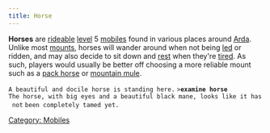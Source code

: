 ```yaml
---
title: Horse
---
```


**Horses** are [rideable](ride "wikilink") [level](level "wikilink") 5
[mobiles](mobile "wikilink") found in various places around
[Arda](Arda "wikilink"). Unlike most [mounts](mount "wikilink"), horses
will wander around when not being [led](lead "wikilink") or ridden, and
may also decide to sit down and [rest](rest "wikilink") when they're
[tired](movement_points "wikilink"). As such, players would usually be
better off choosing a more reliable mount such as a [pack
horse](pack_horse "wikilink") or [mountain
mule](mountain_mule "wikilink").

`A beautiful and docile horse is standing here.`
`>`**`examine horse`**
`The horse, with big eyes and a beautiful black mane, looks like it has not`
`been completely tamed yet.`

[Category: Mobiles](Category:_Mobiles "wikilink")
